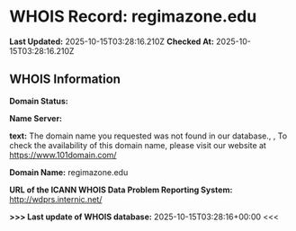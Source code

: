 # WHOIS Record: regimazone.edu

**Last Updated:** 2025-10-15T03:28:16.210Z
**Checked At:** 2025-10-15T03:28:16.210Z

## WHOIS Information

**Domain Status:** 

**Name Server:** 

**text:** The domain name you requested was not found in our database., , To check the availability of this domain name, please visit our website at https://www.101domain.com/

**Domain Name:** regimazone.edu

**URL of the ICANN WHOIS Data Problem Reporting System:** http://wdprs.internic.net/

**>>> Last update of WHOIS database:** 2025-10-15T03:28:16+00:00 <<<

